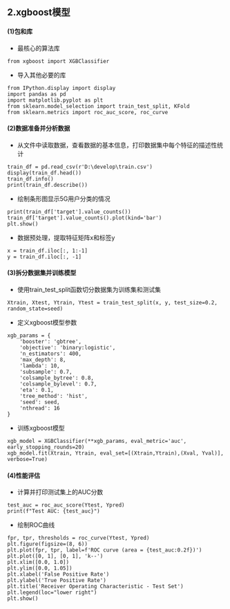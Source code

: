 ## 2.xgboost模型
#### (1)包和库
* 最核心的算法库
```
from xgboost import XGBClassifier
```
* 导入其他必要的库
```
from IPython.display import display
import pandas as pd
import matplotlib.pyplot as plt
from sklearn.model_selection import train_test_split, KFold
from sklearn.metrics import roc_auc_score, roc_curve
```
#### (2)数据准备并分析数据
* 从文件中读取数据，查看数据的基本信息，打印数据集中每个特征的描述性统计
```
train_df = pd.read_csv(r'D:\develop\train.csv')
display(train_df.head())
train_df.info()
print(train_df.describe())
```
* 绘制条形图显示5G用户分类的情况
```
print(train_df['target'].value_counts())
train_df['target'].value_counts().plot(kind='bar')
plt.show()
```
* 数据预处理，提取特征矩阵x和标签y
```
x = train_df.iloc[:, 1:-1]  
y = train_df.iloc[:, -1]    
```
#### (3)拆分数据集并训练模型
* 使用train_test_split函数切分数据集为训练集和测试集
```
Xtrain, Xtest, Ytrain, Ytest = train_test_split(x, y, test_size=0.2, random_state=seed)
```
* 定义xgboost模型参数
```
xgb_params = {
    'booster': 'gbtree', 
    'objective': 'binary:logistic',
    'n_estimators': 400,  
    'max_depth': 8, 
    'lambda': 10,  
    'subsample': 0.7, 
    'colsample_bytree': 0.8,  
    'colsample_bylevel': 0.7,  
    'eta': 0.1,  
    'tree_method': 'hist', 
    'seed': seed, 
    'nthread': 16 
}
```
* 训练xgboost模型
```
xgb_model = XGBClassifier(**xgb_params, eval_metric='auc', early_stopping_rounds=20)
xgb_model.fit(Xtrain, Ytrain, eval_set=[(Xtrain,Ytrain),(Xval, Yval)], verbose=True)
```
#### (4)性能评估
* 计算并打印测试集上的AUC分数
```
test_auc = roc_auc_score(Ytest, Ypred)
print(f"Test AUC: {test_auc}")
```
* 绘制ROC曲线
```
fpr, tpr, thresholds = roc_curve(Ytest, Ypred)
plt.figure(figsize=(8, 6))
plt.plot(fpr, tpr, label=f'ROC curve (area = {test_auc:0.2f})')
plt.plot([0, 1], [0, 1], 'k--')
plt.xlim([0.0, 1.0])
plt.ylim([0.0, 1.05])
plt.xlabel('False Positive Rate')
plt.ylabel('True Positive Rate')
plt.title('Receiver Operating Characteristic - Test Set')
plt.legend(loc="lower right")
plt.show()
```



